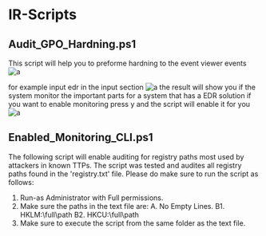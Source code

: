 # IR-Scripts

## Audit_GPO_Hardning.ps1
This script will help you to preforme hardning to the event viewer events
![a](https://github.com/ghosts621/IR-Scripts/blob/main/image/main.png)

for example input edr in the input section 
![a](https://github.com/ghosts621/IR-Scripts/blob/main/image/edr.png)
the result will show you if the system monitor the important parts for a system that has a EDR solution
if you want to enable monitoring press y and the script will enable it for you 
![a](https://github.com/ghosts621/IR-Scripts/blob/main/image/edr1.png)


## Enabled_Monitoring_CLI.ps1
The following script will enable auditing for registry paths most used by attackers in known TTPs.
The script was tested and audites all registry paths found in the 'registry.txt' file.
Please do make sure to run the script as follows:
  1.  Run-as Administrator with Full permissions.
  2.  Make sure the paths in the text file are:
      A. No Empty Lines.
      B1. HKLM:\full\path
      B2. HKCU:\full\path
  3.  Make sure to execute the script from the same folder as the text file.
